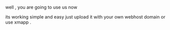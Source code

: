 well , you are going to use us now

its working simple and easy just upload it with your own webhost domain or use xmapp .
